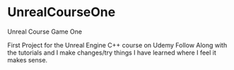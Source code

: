 # UnrealCourseOne
Unreal Course Game One

First Project for the Unreal Engine C++ course on Udemy
Follow Along with the tutorials and I make changes/try things I have learned where I feel it makes sense.

